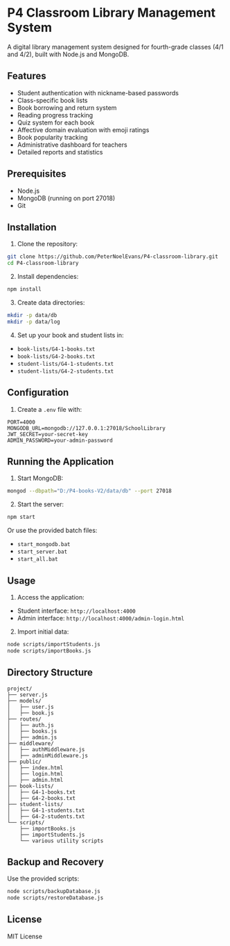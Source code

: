 # P4 Classroom Library Management System

A digital library management system designed for fourth-grade classes (4/1 and 4/2), built with Node.js and MongoDB.

## Features

- Student authentication with nickname-based passwords
- Class-specific book lists
- Book borrowing and return system
- Reading progress tracking
- Quiz system for each book
- Affective domain evaluation with emoji ratings
- Book popularity tracking
- Administrative dashboard for teachers
- Detailed reports and statistics

## Prerequisites

- Node.js
- MongoDB (running on port 27018)
- Git

## Installation

1. Clone the repository:
```bash
git clone https://github.com/PeterNoelEvans/P4-classroom-library.git
cd P4-classroom-library
```

2. Install dependencies:
```bash
npm install
```

3. Create data directories:
```bash
mkdir -p data/db
mkdir -p data/log
```

4. Set up your book and student lists in:
- `book-lists/G4-1-books.txt`
- `book-lists/G4-2-books.txt`
- `student-lists/G4-1-students.txt`
- `student-lists/G4-2-students.txt`

## Configuration

1. Create a `.env` file with:
```env
PORT=4000
MONGODB_URL=mongodb://127.0.0.1:27018/SchoolLibrary
JWT_SECRET=your-secret-key
ADMIN_PASSWORD=your-admin-password
```

## Running the Application

1. Start MongoDB:
```bash
mongod --dbpath="D:/P4-books-V2/data/db" --port 27018
```

2. Start the server:
```bash
npm start
```

Or use the provided batch files:
- `start_mongodb.bat`
- `start_server.bat`
- `start_all.bat`

## Usage

1. Access the application:
- Student interface: `http://localhost:4000`
- Admin interface: `http://localhost:4000/admin-login.html`

2. Import initial data:
```bash
node scripts/importStudents.js
node scripts/importBooks.js
```

## Directory Structure

```
project/
├── server.js
├── models/
│   ├── user.js
│   ├── book.js
├── routes/
│   ├── auth.js
│   ├── books.js
│   ├── admin.js
├── middleware/
│   ├── authMiddleware.js
│   ├── adminMiddleware.js
├── public/
│   ├── index.html
│   ├── login.html
│   ├── admin.html
├── book-lists/
│   ├── G4-1-books.txt
│   ├── G4-2-books.txt
├── student-lists/
│   ├── G4-1-students.txt
│   ├── G4-2-students.txt
└── scripts/
    ├── importBooks.js
    ├── importStudents.js
    └── various utility scripts
```

## Backup and Recovery

Use the provided scripts:
```bash
node scripts/backupDatabase.js
node scripts/restoreDatabase.js
```

## License

MIT License 